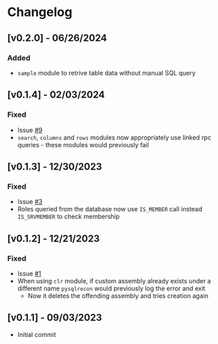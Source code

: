 # Changelog
## [v0.2.0] - 06/26/2024
### Added
- `sample` module to retrive table data without manual SQL query


## [v0.1.4] - 02/03/2024
### Fixed
- Issue [#9](https://github.com/Tw1sm/PySQLRecon/issues/9)
- `search`, `columns` and `rows` modules now appropriately use linked rpc queries - these modules would previously fail

## [v0.1.3] - 12/30/2023
### Fixed
- Issue [#3](https://github.com/Tw1sm/PySQLRecon/issues/3)
- Roles queried from the database now use `IS_MEMBER` call instead `IS_SRVMEMBER` to check membership

## [v0.1.2] - 12/21/2023
### Fixed
- Issue [#1](https://github.com/Tw1sm/PySQLRecon/issues/1)
- When using `clr` module, if custom assembly already exists under a different name `pysqlrecon` would previously log the error and exit
    - Now it deletes the offending assembly and tries creation again

## [v0.1.1] - 09/03/2023
- Initial commit